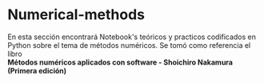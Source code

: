 # Numerical-methods

En esta sección encontrará Notebook's teóricos y practicos codificados en Python sobre el tema de métodos numéricos.
Se tomó como referencia el libro  
**Métodos numéricos aplicados con software - Shoichiro Nakamura (Primera edición)**
